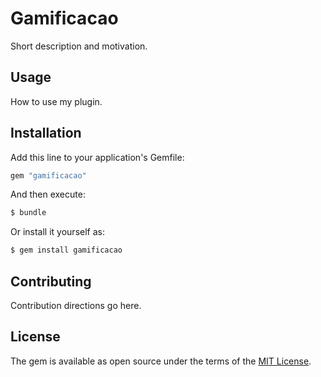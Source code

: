 # Gamificacao
Short description and motivation.

## Usage
How to use my plugin.

## Installation
Add this line to your application's Gemfile:

```ruby
gem "gamificacao"
```

And then execute:
```bash
$ bundle
```

Or install it yourself as:
```bash
$ gem install gamificacao
```

## Contributing
Contribution directions go here.

## License
The gem is available as open source under the terms of the [MIT License](https://opensource.org/licenses/MIT).

